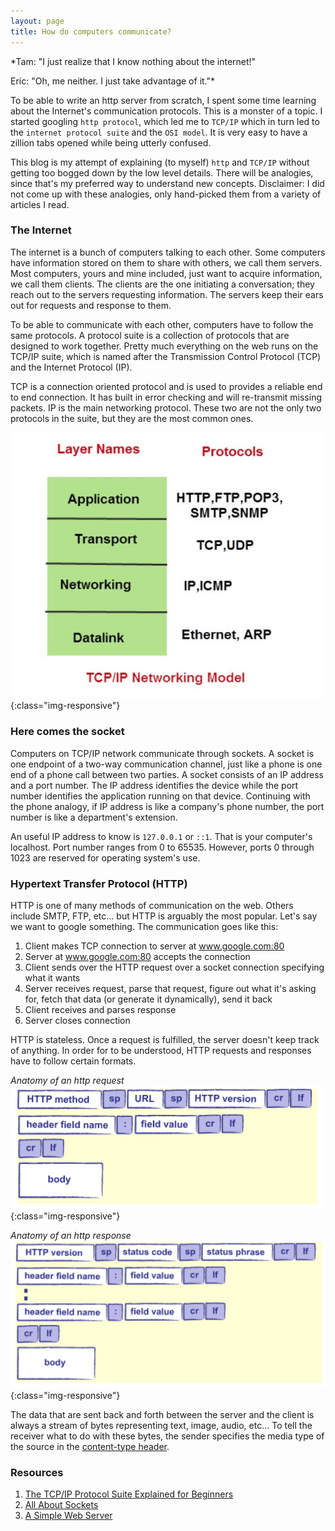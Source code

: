 ```yaml
---
layout: page
title: How do computers communicate?
---
```


*Tam: "I just realize that I know nothing about the internet!"

Eric: "Oh, me neither. I just take advantage of it."*


To be able to write an http server from scratch, I spent some time learning about the Internet's communication protocols. This is a monster of a topic. I started googling `http protocol`, which led me to `TCP/IP` which in turn led to the `internet protocol suite` and the `OSI model`. It is very easy to have a zillion tabs opened while being utterly confused.

This blog is my attempt of explaining (to myself) `http` and `TCP/IP` without getting too bogged down by the low level details. There will be analogies, since that's my preferred way to understand new concepts. Disclaimer: I did not come up with these analogies, only hand-picked them from a variety of articles I read.


### The Internet

The internet is a bunch of computers talking to each other. Some computers have information stored on them to share with others, we call them servers. Most computers, yours and mine included, just want to acquire information, we call them clients. The clients are the one initiating a conversation; they reach out to the servers requesting information. The servers keep their ears out for requests and response to them.

To be able to communicate with each other, computers have to follow the same protocols. A protocol suite is a collection of protocols that are designed to work together. Pretty much everything on the web runs on the TCP/IP suite, which is named after the Transmission Control Protocol (TCP) and the Internet Protocol (IP).

TCP is a connection oriented protocol and is used to provides a reliable end to end connection. It has built in error checking and will re-transmit missing packets. IP is the main networking protocol. These two are not the only two protocols in the suite, but they are the most common ones.

![](/images/TCPmodel.png){:class="img-responsive"}

### Here comes the socket

Computers on TCP/IP network communicate through sockets.
A socket is one endpoint of a two-way communication channel, just like a phone is one end of a phone call between two parties.
A socket consists of an IP address and a port number. The IP address identifies the device while the port number identifies the application running on that device. Continuing with the phone analogy, if IP address is like a company's phone number, the port number is like a department's extension.

An useful IP address to know is `127.0.0.1` or `::1`. That is your computer's localhost.
Port number ranges from 0 to 65535. However, ports 0 through 1023 are reserved for operating system's use.


### Hypertext Transfer Protocol (HTTP)

HTTP is one of many methods of communication on the web. Others include SMTP, FTP, etc... but HTTP is arguably the most popular.
Let's say we want to google something. The communication goes like this:

1. Client makes TCP connection to server at www.google.com:80
2. Server at www.google.com:80 accepts the connection
3. Client sends over the HTTP request over a socket connection specifying what it wants
4. Server receives request,
          parse that request,
          figure out what it's asking for,
          fetch that data (or generate it dynamically),
          send it back
5. Client receives and parses response
6. Server closes connection

HTTP is stateless. Once a request is fulfilled, the server doesn't keep track of anything.
In order for to be understood, HTTP requests and responses have to follow certain formats.

*Anatomy of an http request*
![](/images/httpRequest.png){:class="img-responsive"}

*Anatomy of an http response*
![](/images/httpResponse.png){:class="img-responsive"}

The data that are sent back and forth between the server and the client is always a stream of bytes representing text, image, audio, etc... To tell the receiver what to do with these bytes, the sender specifies the media type of the source in the <a href="https://developer.mozilla.org/en-US/docs/Web/HTTP/Headers/Content-Type">content-type header</a>.


### Resources
1. <a href="http://www.steves-internet-guide.com/internet-protocol-suite-explained/">The TCP/IP Protocol Suite Explained for Beginners</a>
2. <a href="https://docs.oracle.com/javase/tutorial/networking/sockets/index.html">All About Sockets</a>
3. <a href="http://aosabook.org/en/500L/a-simple-web-server.html">A Simple Web Server</a>
